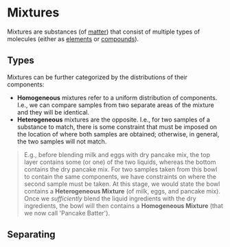 # Mixtures

Mixtures are substances (of [matter](/chem/Matter.md)) that consist of multiple types of molecules (either as [elements](/chem/Elements.md) or [compounds](/chem/Compounds.md)).

## Types

Mixtures can be further categorized by the distributions of their components:

  - **Homogeneous** mixtures refer to a uniform distribution of components. I.e., we can compare samples from two separate areas of the mixture and they will be identical.
  - **Heterogeneous** mixtures are the opposite. I.e., for two samples of a substance to match, there is some constraint that must be imposed on the location of where both samples are obtained; otherwise, in general, the two samples will not match.

> E.g., before blending milk and eggs with dry pancake mix, the top layer contains some (or one) of the two liquids, whereas the bottom contains the dry pancake mix. For two samples taken from this bowl to contain the same components, we have constraints on where the second sample must be taken. At this stage, we would state the bowl contains a **Heterogeneous Mixture** (of milk, eggs, and pancake mix). Once we *sufficiently* blend the liquid ingredients with the dry ingredients, the bowl will then contains a **Homogeneous Mixture** (that we now call 'Pancake Batter').

## Separating

